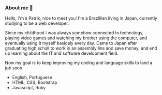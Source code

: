 ### About me 👋

<p>
  Hello, I'm a Patrik, nice to meet you! I'm a Brazillian living in Japan, currently studying to be a web developer.
</p>

<p>
  Since my childhood I was always somehow connected to technology, playing video games and watching my brother using the computer, and eventually using it myself basicaly every day. Came to Japan after graduating high scholl to work in an assembly line and save money, and end up learning about the IT and software development field. 
</p>
<p>
  Now my goal is to keep improving my coding and language skills to land a job soon.
</p>

<ul>
  <li>English, Portuguese</li>
  <li>HTML, CSS, Bootstrap</li>
  <li>Javascript, Ruby</li>
</ul>

<!--
**moledoPatrik/moledoPatrik** is a ✨ _special_ ✨ repository because its `README.md` (this file) appears on your GitHub profile.

Here are some ideas to get you started:

- 🔭 I’m currently working on ...
- 🌱 I’m currently learning ...
- 👯 I’m looking to collaborate on ...
- 🤔 I’m looking for help with ...
- 💬 Ask me about ...
- 📫 How to reach me: ...
- 😄 Pronouns: ...
- ⚡ Fun fact: ...
-->
